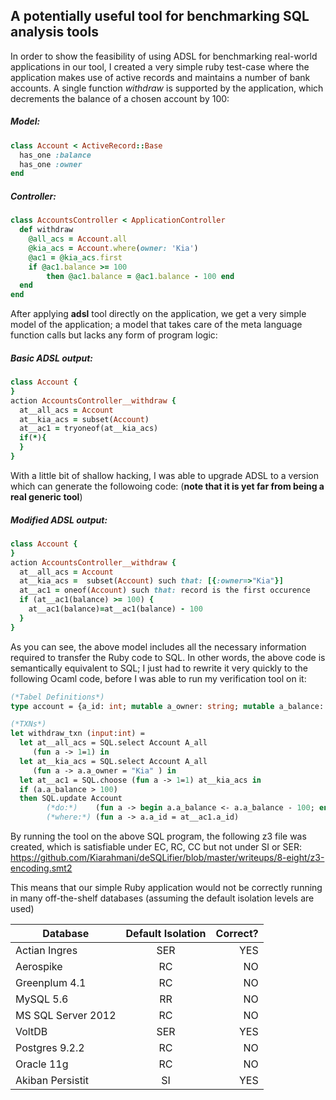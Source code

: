 ## A potentially useful tool for benchmarking SQL analysis tools
In order to show the feasibility of using ADSL for benchmarking real-world applications in our tool, I created a very simple ruby test-case where the application makes use of active records and maintains a number of bank accounts. A single function *withdraw* is supported by the application, which decrements the balance of a chosen account by 100:

#####  Model:
``` Ruby
class Account < ActiveRecord::Base
  has_one :balance
  has_one :owner
end
```

##### Controller:
``` Ruby
class AccountsController < ApplicationController
  def withdraw 
    @all_acs = Account.all
    @kia_acs = Account.where(owner: 'Kia')
    @ac1 = @kia_acs.first
    if @ac1.balance >= 100
        then @ac1.balance = @ac1.balance - 100 end
  end
end
```


After applying **adsl** tool directly on the application, we get a very simple model of the application; a model that takes care of the meta language function calls but lacks any form of program logic:
##### Basic ADSL output:
``` Ruby
class Account {
}
action AccountsController__withdraw {
  at__all_acs = Account
  at__kia_acs = subset(Account)
  at__ac1 = tryoneof(at__kia_acs)
  if(*){
  }
}
```


With a little bit of shallow hacking, I was able to upgrade ADSL to a version which can generate the followoing code:
(**note that it is yet far from being a real generic tool**)

##### Modified ADSL output:
``` Ruby
class Account {
}
action AccountsController__withdraw {
  at__all_acs = Account
  at__kia_acs =  subset(Account) such that: [{:owner=>"Kia"}] 
  at__ac1 = oneof(Account) such that: record is the first occurence
  if (at__ac1(balance) >= 100) {
    at__ac1(balance)=at__ac1(balance) - 100
  } 
}
```


As you can see, the above model includes all the necessary information required to transfer the Ruby code to SQL. In other words, the above code is semantically equivalent to SQL; I just had to rewrite it very quickly to the following Ocaml code, before I was able to run my verification tool on it: 


``` Ocaml
(*Tabel Definitions*)
type account = {a_id: int; mutable a_owner: string; mutable a_balance: int}

(*TXNs*)
let withdraw_txn (input:int) =
  let at__all_acs = SQL.select Account A_all
     (fun a -> 1=1) in                             
  let at__kia_acs = SQL.select Account A_all
     (fun a -> a.a_owner = "Kia" ) in
  let at__ac1 = SQL.choose (fun a -> 1=1) at__kia_acs in
  if (a.a_balance > 100)
  then SQL.update Account
        (*do:*)    (fun a -> begin a.a_balance <- a.a_balance - 100; end)
        (*where:*) (fun a -> a.a_id = at__ac1.a_id)
```
 
 By running the tool on the above SQL program, the following z3 file was created, which is satisfiable under EC, RC, CC but not under SI or SER:
https://github.com/Kiarahmani/deSQLifier/blob/master/writeups/8-eight/z3-encoding.smt2
 
 This means that our simple Ruby application would not be correctly running in many off-the-shelf databases (assuming the default isolation levels are used)
 
 | Database        | Default Isolation        | Correct?  |
| ------------- |:-------------:| -----:|
|Actian Ingres     |SER| YES |
|Aerospike | RC      |   NO |
| Greenplum 4.1 | RC      |    NO |
|MySQL 5.6 | RR | NO |
|MS SQL Server 2012  | RC| NO
|VoltDB | SER | YES
|Postgres 9.2.2 | RC | NO
|Oracle 11g | RC | NO
|Akiban Persistit | SI | YES





